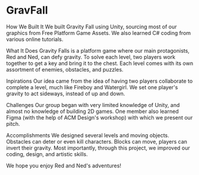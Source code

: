 # GravFall
How We Built It
We built Gravity Fall using Unity, sourcing most of our graphics from Free Platform Game Assets. We also learned C# coding from various online tutorials.

What It Does
Gravity Falls is a platform game where our main protagonists, Red and Ned, can defy gravity. To solve each level, two players work together to get a key and bring it to the chest. Each level comes with its own assortment of enemies, obstacles, and puzzles.

Inpirations
Our idea came from the idea of having two players collaborate to complete a level, much like Fireboy and Watergirl. We set one player's gravity to act sideways, instead of up and down.

Challenges
Our group began with very limited knowledge of Unity, and almost no knowledge of building 2D games. One member also learned Figma (with the help of ACM Design's workshop) with which we present our pitch.

Accomplishments
We designed several levels and moving objects. Obstacles can deter or even kill characters. Blocks can move, players can invert their gravity. Most importantly, through this project, we improved our coding, design, and artistic skills.

We hope you enjoy Red and Ned's adventures!
